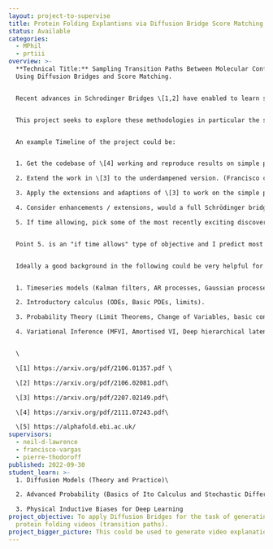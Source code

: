 ```yaml
---
layout: project-to-supervise
title: Protein Folding Explantions via Diffusion Bridge Score Matching
status: Available
categories:
  - MPhil
  - prtiii
overview: >-
  **Technical Title:** Sampling Transition Paths Between Molecular Conformations
  Using Diffusion Bridges and Score Matching.


  Recent advances in Schrodinger Bridges \[1,2] have enabled to learn stochastic mappings between 2 probability distributions (p(x) and q(x)) such that the stochastic map (which is modelled by a diffusion / SDE) is regularised by some prior process (whether it be computational or physical).


  This project seeks to explore these methodologies in particular the simpler case studied in \[3] where both the source and the target distributions are modeled as point masses (dirac delta functions / measures). We seek to apply the approach in \[3] to sampling physically meaningful transition paths between two protein configurations as done in \[4]. Ideally, we would aim to start working with simple/toy proteins and then move on to larger scale tasks where one of the protein configurations is a flat amino-acid and proteins produced by alpha fold, the end product would be to generate a video which gives a physically plausible folding process for alphafold \[5] predictions.


  An example Timeline of the project could be:


  1. Get the codebase of \[4] working and reproduce results on simple proteins.

  2. Extend the work in \[3] to the underdampened version. (Francisco can help with this)

  3. Apply the extensions and adaptions of \[3] to work on the simple proteins of \[4] and compare to the method in \[4]. 

  4. Consider enhancements / extensions, would a full Schrödinger bridge work better here? 

  5. If time allowing, pick some of the most recently exciting discoveries from alphafold \[5] that have a known potential and try and see if we can get it working.


  Point 5. is an "if time allows" type of objective and I predict most the time will be spent in 3., successful completion of 3 could lead to a publication at a top venue whilst 5. could have a broader impact on the field.


  Ideally a good background in the following could be very helpful for this project:


  1. Timeseries models (Kalman filters, AR processes, Gaussian processes).

  2. Introductory calculus (ODEs, Basic PDEs, limits).

  3. Probability Theory (Limit Theorems, Change of Variables, basic concentration inequalities e.g., Markov/Chebyshev)

  4. Variational Inference (MFVI, Amortised VI, Deep hierarchical latent variable models)


  \

  \[﻿1] https://arxiv.org/pdf/2106.01357.pdf \

  \[﻿2] https://arxiv.org/pdf/2106.02081.pdf\

  \[﻿3] https://arxiv.org/pdf/2207.02149.pdf\

  \[﻿4] https://arxiv.org/pdf/2111.07243.pdf\

  \[﻿5] https://alphafold.ebi.ac.uk/
supervisors:
  - neil-d-lawrence
  - francisco-vargas
  - pierre-thodoroff
published: 2022-09-30
student_learn: >-
  1﻿. Diffusion Models (Theory and Practice)\

  2﻿. Advanced Probability (Basics of Ito Calculus and Stochastic Differential Equations)\

  3﻿. Physical Inductive Biases for Deep Learning
project_objective: T﻿o apply Diffusion Bridges for the task of generating
  protein folding videos (transition paths).
project_bigger_picture: T﻿his could be used to generate video explanations for Alpha Folds predictions.
---
```

